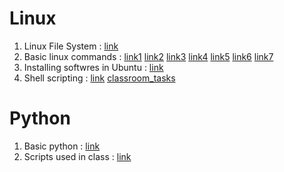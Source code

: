 # Linux
 1. Linux File System : [link](https://www.geeksforgeeks.org/operating-system-unix-file-system/)
 2. Basic linux commands : [link1](https://www.guru99.com/must-know-linux-commands.html) [link2](https://www.hongkiat.com/blog/basic-linux-commands/) [link3](https://www.tecmint.com/linux-locate-command-practical-examples/) [link4](https://www.guru99.com/file-permissions.html) [link5](https://www.geeksforgeeks.org/sed-command-in-unix/) [link6](https://www.geeksforgeeks.org/grep-command-in-unixlinux/) [link7](https://www.tecmint.com/35-practical-examples-of-linux-find-command/)
 3. Installing softwres in Ubuntu : [link](https://itsfoss.com/remove-install-software-ubuntu/)
 4. Shell scripting : [link](https://www.tutorialspoint.com/unix/shell_scripting.htm) [classroom_tasks](https://github.com/pcon-jsr/Open-Source-Workshop/tree/master/shell_scripts)
 
# Python
 1. Basic python : [link](https://www.tutorialspoint.com/python/)
 2. Scripts used in class : [link](https://github.com/pcon-jsr/Open-Source-Workshop/tree/master/python_scripts)
